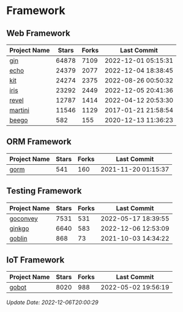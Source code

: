 # Framework

## Web Framework
| Project Name | Stars | Forks | Last Commit |
| ------------ | ----- | ----- | ----------- |
| [gin](https://github.com/gin-gonic/gin) | 64878 | 7109 | 2022-12-01 05:15:31 |
| [echo](https://github.com/labstack/echo) | 24379 | 2077 | 2022-12-04 18:38:45 |
| [kit](https://github.com/go-kit/kit) | 24274 | 2375 | 2022-08-26 00:50:32 |
| [iris](https://github.com/kataras/iris) | 23292 | 2449 | 2022-12-05 20:41:36 |
| [revel](https://github.com/revel/revel) | 12787 | 1414 | 2022-04-12 20:53:30 |
| [martini](https://github.com/go-martini/martini) | 11546 | 1129 | 2017-01-21 21:58:54 |
| [beego](https://github.com/astaxie/beego) | 582 | 155 | 2020-12-13 11:36:23 |

## ORM Framework
| Project Name | Stars | Forks | Last Commit |
| ------------ | ----- | ----- | ----------- |
| [gorm](https://github.com/jinzhu/gorm) | 541 | 160 | 2021-11-20 01:15:37 |

## Testing Framework
| Project Name | Stars | Forks | Last Commit |
| ------------ | ----- | ----- | ----------- |
| [goconvey](https://github.com/smartystreets/goconvey) | 7531 | 531 | 2022-05-17 18:39:55 |
| [ginkgo](https://github.com/onsi/ginkgo) | 6640 | 583 | 2022-12-06 12:53:09 |
| [goblin](https://github.com/franela/goblin) | 868 | 73 | 2021-10-03 14:34:22 |

## IoT Framework
| Project Name | Stars | Forks | Last Commit |
| ------------ | ----- | ----- | ----------- |
| [gobot](https://github.com/hybridgroup/gobot) | 8020 | 988 | 2022-05-02 19:56:19 |

*Update Date: 2022-12-06T20:00:29*